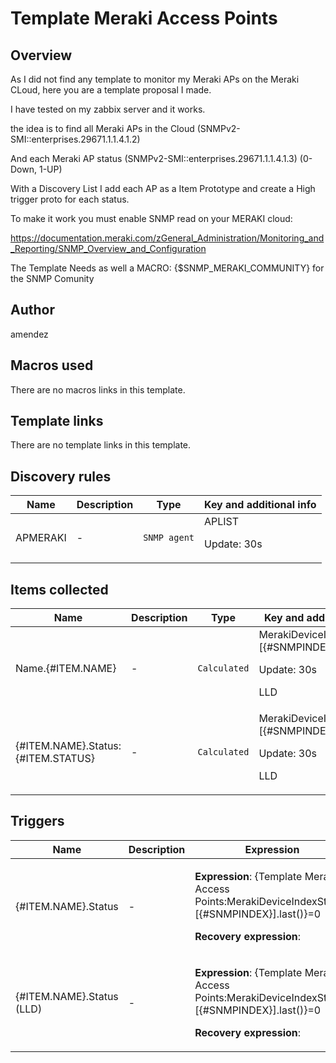 # Template Meraki Access Points

## Overview

As I did not find any template to monitor my Meraki APs on the Meraki CLoud, here you are a template proposal I made.


I have tested on my zabbix server and it works.


the idea is to find all Meraki APs in the Cloud (SNMPv2-SMI::enterprises.29671.1.1.4.1.2)


And each Meraki AP status (SNMPv2-SMI::enterprises.29671.1.1.4.1.3) (0-Down, 1-UP)


With a Discovery List I add each AP as a Item Prototype and create a High trigger proto for each status.


 


To make it work you must enable SNMP read on your MERAKI cloud:


<https://documentation.meraki.com/zGeneral_Administration/Monitoring_and_Reporting/SNMP_Overview_and_Configuration>


The Template Needs as well a MACRO: {$SNMP\_MERAKI\_COMMUNITY} for the SNMP Comunity


 



## Author

amendez

## Macros used

There are no macros links in this template.

## Template links

There are no template links in this template.

## Discovery rules

|Name|Description|Type|Key and additional info|
|----|-----------|----|----|
|APMERAKI|<p>-</p>|`SNMP agent`|APLIST<p>Update: 30s</p>|
## Items collected

|Name|Description|Type|Key and additional info|
|----|-----------|----|----|
|Name.{#ITEM.NAME}|<p>-</p>|`Calculated`|MerakiDeviceIndex.[{#SNMPINDEX}]<p>Update: 30s</p><p>LLD</p>|
|{#ITEM.NAME}.Status:{#ITEM.STATUS}|<p>-</p>|`Calculated`|MerakiDeviceIndexStatus.[{#SNMPINDEX}]<p>Update: 30s</p><p>LLD</p>|
## Triggers

|Name|Description|Expression|Priority|
|----|-----------|----------|--------|
|{#ITEM.NAME}.Status|<p>-</p>|<p>**Expression**: {Template Meraki Access Points:MerakiDeviceIndexStatus.[{#SNMPINDEX}].last()}=0</p><p>**Recovery expression**: </p>|high|
|{#ITEM.NAME}.Status (LLD)|<p>-</p>|<p>**Expression**: {Template Meraki Access Points:MerakiDeviceIndexStatus.[{#SNMPINDEX}].last()}=0</p><p>**Recovery expression**: </p>|high|

